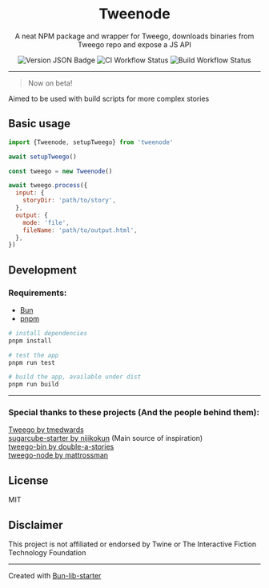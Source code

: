 
<!-- <div align='center'>
  <img align='center' height='128px' alt='Logo' src=''>
</div> -->

<h1 align='center'>Tweenode</h1>

<p align='center'>
  A neat NPM package and wrapper for Tweego, downloads binaries from Tweego repo and expose a JS API
</p>

<div align='center'>
  <img alt="Version JSON Badge" src="https://img.shields.io/badge/dynamic/json?url=https%3A%2F%2Fraw.githubusercontent.com%2Fgreatsquare0%2Ftweenode%2Fmain%2Fpackage.json&query=%24.version&label=Version">
  <img alt="CI Workflow Status" src="https://img.shields.io/github/actions/workflow/status/greatsquare0/tweenode/ci.yml?style=flat&label=Testing">
  <img alt="Build Workflow Status" src="https://img.shields.io/github/actions/workflow/status/greatsquare0/tweenode/release.yml?style=flat&label=Release">
</div>

---

> Now on beta!

Aimed to be used with build scripts for more complex stories

## Basic usage

```js
import {Tweenode, setupTweego} from 'tweenode'

await setupTweego()

const tweego = new Tweenode()

await tweego.process({
  input: {
    storyDir: 'path/to/story',
  },
  output: {
    mode: 'file',
    fileName: 'path/to/output.html',
  },
})

```

## Development

### Requirements:

- [Bun](https://bun.sh)
- [pnpm](https://pnpm.io)

```bash
# install dependencies
pnpm install

# test the app
pnpm run test

# build the app, available under dist
pnpm run build
```
---
### Special thanks to these projects (And the people behind them):

[Tweego by tmedwards](https://github.com/tmedwards/tweego) <br>
[sugarcube-starter by nijikokun](https://github.com/nijikokun/sugarcube-starter/) (Main source of inspiration) <br>
[tweego-bin by double-a-stories](https://github.com/double-a-stories/tweego-bin) <br>
[tweego-node by mattrossman](https://github.com/mattrossman/tweego-node) <br>

## License

MIT

## Disclaimer

This project is not affiliated or endorsed by Twine or The Interactive Fiction Technology Foundation

---

Created with [Bun-lib-starter](https://github.com/wobsoriano/bun-lib-starter)

